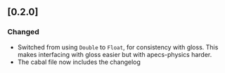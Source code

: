 ## [0.2.0]
### Changed
- Switched from using `Double` to `Float`, for consistency with gloss. This makes interfacing with gloss easier but with apecs-physics harder.
- The cabal file now includes the changelog
